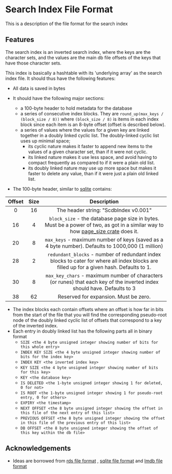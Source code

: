 # Search Index File Format

This is a description of the file format for the search index

## Features

The search index is an inverted search index, where the keys are the character sets, and the values are the main db file
offsets of the keys that have those character sets.

This index is basically a hashtable with its 'underlying array' as the search index file. It should thus have the
following features:

- All data is saved in bytes
- It should have the following major sections:
    - a 100-byte header to hold metadata for the database
    - a series of consecutive index blocks. They are `round_up(max_keys / (block_size / 8))` where `(block_size / 8)` is
      items in each index block since each item is an 8-byte offset (offset is described below).
    - a series of values where the values for a given key are linked together in a doubly linked cyclic list. The
      doubly-linked cyclic list uses up minimal space;
        - its cyclic nature makes it faster to append new items to the values of a given character set, than if it were
          not cyclic.
        - its linked nature makes it use less space, and avoid having to compact frequently as compared to if it were a
          plain old list.
        - its doubly linked nature may use up more space but makes it faster to delete any value, than if it were just a
          plain old linked list.

- The 100-byte header, similar to [sqlite](https://www.sqlite.org/fileformat.html#the_database_header) contains:

| Offset | Size |                                                                                  Description                                                                                   |
|:------:|:----:|:------------------------------------------------------------------------------------------------------------------------------------------------------------------------------:|
|   0    |  16  |                                                                     The header string: "ScdbIndex v0.001"                                                                      |
|   16   |  4   | `block_size` - the database page size in bytes. Must be a power of two, as got in a similar way to how [page_size crate](https://docs.rs/page_size/latest/page_size/) does it. |
|   20   |  8   |                                        `max_keys` - maximum number of keys (saved as a 4 byte number). Defaults to 1000,000 (1 million)                                        |
|   28   |  2   |                    `redundant_blocks` - number of redundant index blocks to cater for where all index blocks are filled up for a given hash. Defaults to 1.                    |
|   30   |  8   | `max_key_chars` - maximum number of characters (or runes) that each key of the inverted index should have. Defaults to 3                                                       |
|   38   |  62  |                                                                     Reserved for expansion. Must be zero.                                                                      |

- The index blocks each contain offsets where an offset is how far in bits from the start of the file that you will find
  the corresponding pseudo-root node of the doubly linked cyclic list of offsets that correspond to a key of the
  inverted index.
- Each entry in doubly linked list has the following parts all in binary format
    - `SIZE <the 4 byte unsigned integer showing number of bits for this whole entry>`
    - `INDEX KEY SIZE <the 4 byte unsigned integer showing number of bits for the index key>`
    - `INDEX KEY <the inverted index key>`
    - `KEY SIZE <the 4 byte unsigned integer showing number of bits for this key>`
    - `KEY <the database key>`
    - `IS DELETED <the 1-byte unsigned integer showing 1 for deleted, 0 for not>`
    - `IS ROOT <the 1-byte unsigned integer showing 1 for pseudo-root entry, 0 for others>`
    - `EXPIRY <the timestamp>`
    - `NEXT OFFSET <the 8 byte unsigned integer showing the offset in this file of the next entry of this list>`
    - `PREVIOUS OFFSET <the 8 byte unsigned integer showing the offset in this file of the previous entry of this list>`
    - `DB OFFSET <the 8 byte unsigned integer showing the offset of this key within the db file>`

## Acknowledgements

- Ideas are borrowed from [rds file format](https://rdb.fnordig.de/file_format.html)
  , [sqlite file format](https://www.sqlite.org/fileformat.html)
  and [lmdb file format](https://blog.separateconcerns.com/2016-04-03-lmdb-format.html)